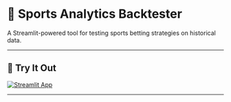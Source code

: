 # 🏀 Sports Analytics Backtester

A Streamlit-powered tool for testing sports betting strategies on historical data.

---

## 🚀 Try It Out

<a href="https://yourusername-sports-analytics-backtester.streamlit.app" target="_blank">
  <img src="https://img.shields.io/badge/Launch%20App-Streamlit-red?logo=streamlit" alt="Streamlit App">
</a>

---
